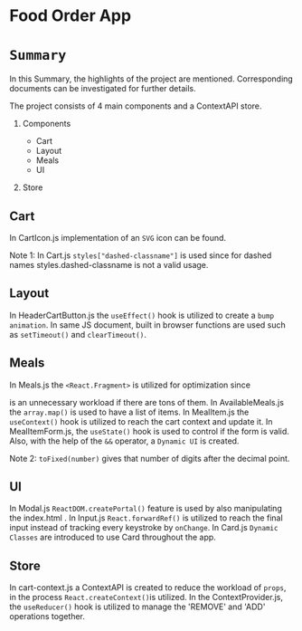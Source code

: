 # Food Order App

# `Summary`

In this Summary, the highlights of the project are mentioned. Corresponding documents can be investigated for further details.

The project consists of 4 main components and a ContextAPI store.

1. Components

   - Cart
   - Layout
   - Meals
   - UI

2. Store


## Cart

In CartIcon.js implementation of an `SVG` icon can be found.

Note 1: In Cart.js `styles["dashed-classname"]` is used since for dashed names styles.dashed-classname is not a valid usage.


## Layout

In HeaderCartButton.js the `useEffect()` hook is utilized to create a `bump animation`. In same JS document, built in browser functions are used such as `setTimeout()` and `clearTimeout()`.


## Meals

In Meals.js the `<React.Fragment>` is utilized for optimization since <div> is an unnecessary workload if there are tons of them. In AvailableMeals.js the `array.map()` is used to have a list of items. In MealItem.js the `useContext()` hook is utilized to reach the cart context and update it. In MealItemForm.js, the `useState()` hook is used to control if the form is valid. Also, with the help of the `&&` operator, a `Dynamic UI` is created.

Note 2: `toFixed(number)` gives that number of digits after the decimal point.


## UI

In Modal.js `ReactDOM.createPortal()` feature is used by also manipulating the index.html . In Input.js `React.forwardRef()` is utilized to reach the final input instead of tracking every keystroke by `onChange`. In Card.js `Dynamic Classes` are introduced to use Card throughout the app.


## Store

In cart-context.js a ContextAPI is created to reduce the workload of `props`, in the process `React.createContext()`is utilized. In the ContextProvider.js, the `useReducer()` hook is utilized to manage the 'REMOVE' and 'ADD' operations together.
